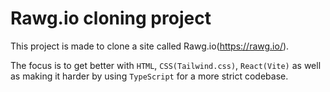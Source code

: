 # Rawg.io cloning project

This project is made to clone a site called Rawg.io(https://rawg.io/).

The focus is to get better with `HTML`, `CSS(Tailwind.css)`, `React(Vite)` as well as making it harder by using `TypeScript` for a more strict codebase.
